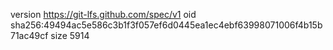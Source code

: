 version https://git-lfs.github.com/spec/v1
oid sha256:49494ac5e586c3b1f3f057ef6d0445ea1ec4ebf63998071006f4b15b71ac49cf
size 5914
